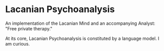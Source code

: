 # Lacanian Psychoanalysis
An implementation of the Lacanian Mind and an accompanying Analyst: "Free private therapy."

At its core, Lacanian Psychoanalysis is constituted by a language model. I am curious.
